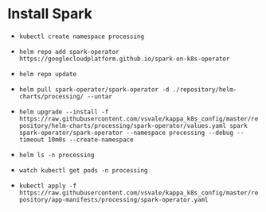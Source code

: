 # Install Spark

- `kubectl create namespace processing`
- `helm repo add spark-operator https://googlecloudplatform.github.io/spark-on-k8s-operator`
- `helm repo update`
- `helm pull spark-operator/spark-operator -d ./repository/helm-charts/processing/ --untar`
- `helm upgrade --install -f https://raw.githubusercontent.com/vsvale/kappa_k8s_config/master/repository/helm-charts/processing/spark-operator/values.yaml spark spark-operator/spark-operator --namespace processing --debug --timeout 10m0s --create-namespace`
- `helm ls -n processing`
- `watch kubectl get pods -n processing`

- `kubectl apply -f https://raw.githubusercontent.com/vsvale/kappa_k8s_config/master/repository/app-manifests/processing/spark-operator.yaml`
